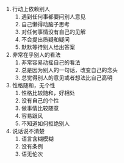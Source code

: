 1. 行动上依赖别人
	1. 遇到任何事都要问别人意见
	2. 自己懒得动脑子思考
	3. 对任何事情没有自己的见解
	4. 不会提出质疑和疑问
	5. 默默等待别人给出答案
2. 非常在乎别人的看法
	1. 非常容易动摇自己的看法
	2. 总是因为别人的一句话，改变自己的念头
	3. 总觉得别人的意见或者想法比自己高明
3. 性格随和，无个性
	1. 性格比较随和，好相处
	2. 没有自己的个性
	3. 做事情比较随意
	4. 容易跟风
	5. 不知道如何拒绝别人
4. 说话说不清楚
	1. 语言含糊模糊
	2. 没有条例
	3. 语无伦次